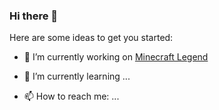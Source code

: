 ### Hi there 👋

Here are some ideas to get you started:

- 🔭 I’m currently working on <a href="https://github.com/playlegend">Minecraft Legend</a>
- 🌱 I’m currently learning ...

- 📫 How to reach me: ...
